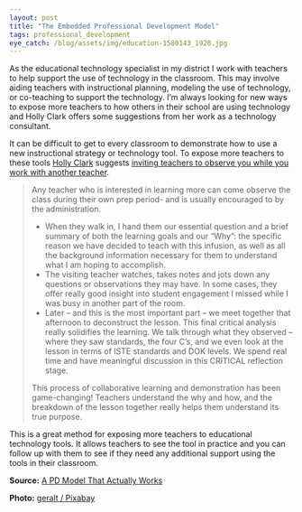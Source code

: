 ```yaml
---
layout: post
title: "The Embedded Professional Development Model"
tags: professional_development
eye_catch: /blog/assets/img/education-1580143_1920.jpg
---
```


As the educational technology specialist in my district I work with teachers to help support the use of technology in the classroom.  This may involve aiding teachers with instructional planning, modeling the use of technology, or co-teaching to support the technology.  I’m always looking for new ways to expose more teachers to how others in their school are using technology and Holly Clark offers some suggestions from her work as a technology consultant.

<!--more-->

It can be difficult to get to every classroom to demonstrate how to use a new instructional strategy or technology tool.  To expose more teachers to these tools [Holly Clark](http://twitter.com/hollyclarkedu) suggests [inviting teachers to observe you while you work with another teacher](http://www.hollyclark.org/2019/06/06/a-pd-model-that-actually-works/).  

>Any teacher who is interested in learning more can come observe the class during their own prep period- and is usually encouraged  to by the administration.
>
>* When they walk in, I hand them our essential question and a brief summary of both the learning goals and our “Why”:  the specific reason we have decided to teach with this infusion, as well as all the background information necessary for them to understand what I am hoping to accomplish.
>* The visiting teacher watches, takes notes and jots down any questions or observations they may have. In some cases, they offer really good insight into student engagement I missed while I was busy in another part of the room.
>* Later – and this is the most important part – we meet together that afternoon to deconstruct the lesson. This final critical analysis really solidifies the learning. We talk through what they observed – where they saw standards, the four C’s, and we even look at the lesson in terms of ISTE standards and DOK levels. We spend real time and have meaningful discussion in this CRITICAL reflection stage.
>
>This process of collaborative learning and demonstration has been game-changing! Teachers understand the why and how, and the breakdown of the lesson together really helps them understand its true purpose.

This is a great method for exposing more teachers to educational technology tools.  It allows teachers to see the tool in practice and you can follow up with them to see if they need any additional support using the tools in their classroom.

**Source:** [A PD Model That Actually Works](http://www.hollyclark.org/2019/06/06/a-pd-model-that-actually-works/)

**Photo:** [geralt / Pixabay](https://pixabay.com/illustrations/education-hand-write-skills-can-1580143/)
